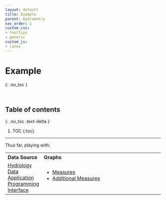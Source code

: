 ```yaml
---
layout: default
title: Example
parent: Hydrometry
nav_order: 1
custom_css:
- tooltips
- generic
custom_js:
- latex
---
```


# Example
{: .no_toc }

<br>

## Table of contents
{: .no_toc .text-delta }

1. TOC
{:toc}

---


<p>Thus far, playing with:</p>

<table>
  <tr>
    <th style="width: 19%; text-align: left;">Data Source</th><th style="text-align: left;">Graphs</th>
  </tr>
  <tr>
    <td><a href="https://environment.data.gov.uk/hydrology/doc/reference">Hydrology Data Application Programming Interface</a></td>
    <td><ul style="margin-top: 0">
      <li><a href='https://hydrologia.github.io/experiment/graphs/pages/measures.html'>Measures</a></li>
      <li><a href='https://hydrologia.github.io/experiment/graphs/pages/additionally.html'>Additional Measures</a></li></ul>
    </td>
  </tr>
</table>

<br>
<br>
<br>
<br>

<br>
<br>
<br>
<br>
